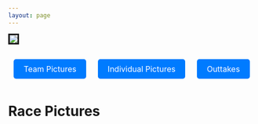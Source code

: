 ```yaml
---
layout: page
---
```

<VPTeamPageTitle>
<template #title>
    2024 Photos
</template>
<template #lead>
    Team and Race Pictures
</template>
</VPTeamPageTitle>

<a href='https://photos.app.goo.gl/NurqUCbeA4TK6cE49'><img src='/2024/team.jpg' style='border:solid'/>
</a>

<div style="text-align: center; margin-top: 20px;">
  <a href="https://photos.app.goo.gl/NurqUCbeA4TK6cE49" class="button">Team Pictures</a>
  <a href="https://photos.app.goo.gl/qXF4BqucgZ8A4qto9" class="button">Individual Pictures</a>
  <a href="https://photos.app.goo.gl/sj2EyRQonSZ7arGS9" class="button">Outtakes</a>
</div>

<style>
.button {
  display: inline-block;
  padding: 10px 20px;
  margin: 10px;
  font-size: 16px;
  color: white;
  background-color: #007BFF;
  text-decoration: none;
  border-radius: 5px;
}
.button:hover {
  background-color: #0056b3;
}
</style>

<h1>Race Pictures</h1>

  <VPTeamPageSection>
    <!-- <template #title>Our Shops</template> -->
    <!-- <template #lead>...</template> -->
    <!-- <template #members>
        <VPTeamMembers size="medium" :members="team" />
    </template> -->
    <template #members>
      <VPTeamMembers size="medium" :members="races" />
    </template>
  </VPTeamPageSection>
<!-- </VPTeamPage> -->

<script setup>
import {
  VPTeamPage,
  VPTeamPageTitle,
  VPTeamMembers,
  VPTeamPageSection
} from 'vitepress/theme'

const races = [
  { title: 'Race 1', avatar: '/2023/owasippe.png', name: 'Merrell Trail', desc: 'August 24-25, 2024',
    links: [ { icon: 'instagram', link: 'https://photos.app.goo.gl/mPCnNTHHVYwwXPX69' }, ], },
  { title: 'Race 2', avatar: '/2023/addison.png', name: 'Addison Oaks County Park', desc: 'September 7-8, 2024',
    links: [ { icon: 'instagram', link: 'https://photos.app.goo.gl/BDjRpvhn8mPitkzy9' }, ], },
  { title: 'Race 3', avatar: '/2023/merrell.png', name: "Owasippe Scout Reservation", desc: 'September 14-15, 2024',
    links: [ { icon: 'instagram', link: 'https://photos.app.goo.gl/UwoE1uAULcHvzrPW8' }, ], },
  { title: 'Race 4', avatar: '/2023/heritage.png', name: 'Maybury State Recreation Area', desc: 'September 21-22, 2024',
    links: [ { icon: 'instagram', link: 'https://photos.app.goo.gl/E5vVScMEdpeHkzLJA' }, ], },
  { title: 'Race 5', avatar: '/2023/treefarm.png', name: 'Stony Creek Metropark', desc: 'October 5-6, 2024',
    links: [ { icon: 'instagram', link: 'https://photos.app.goo.gl/YZD5d1c2LnW3eaW8A' }, ], },
  { title: 'Race 6', avatar: '/2023/stony.png', name: 'Heritage Park - Adrian', desc: 'October 12-13, 2024',
    links: [ { icon: 'instagram', link: 'https://photos.app.goo.gl/WmLcbzc9twrf9KV38' }, ], },
]
</script>
